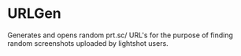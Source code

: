 # URLGen
Generates and opens random prt.sc/ URL's for the purpose of finding random screenshots uploaded by lightshot users.
